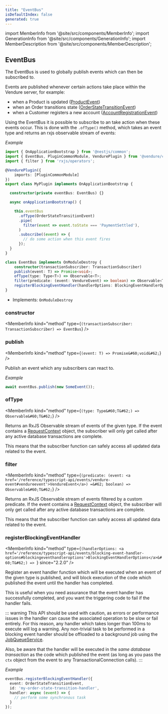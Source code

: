 ```yaml
---
title: "EventBus"
isDefaultIndex: false
generated: true
---
```

<!-- This file was generated from the Vendure source. Do not modify. Instead, re-run the "docs:build" script -->
import MemberInfo from '@site/src/components/MemberInfo';
import GenerationInfo from '@site/src/components/GenerationInfo';
import MemberDescription from '@site/src/components/MemberDescription';


## EventBus

<GenerationInfo sourceFile="packages/core/src/event-bus/event-bus.ts" sourceLine="98" packageName="@vendure/core" />

The EventBus is used to globally publish events which can then be subscribed to.

Events are published whenever certain actions take place within the Vendure server, for example:

* when a Product is updated (<a href='/reference/typescript-api/events/event-types#productevent'>ProductEvent</a>)
* when an Order transitions state (<a href='/reference/typescript-api/events/event-types#orderstatetransitionevent'>OrderStateTransitionEvent</a>)
* when a Customer registers a new account (<a href='/reference/typescript-api/events/event-types#accountregistrationevent'>AccountRegistrationEvent</a>)

Using the EventBus it is possible to subscribe to an take action when these events occur.
This is done with the `.ofType()` method, which takes an event type and returns an rxjs observable
stream of events:

*Example*

```ts
import { OnApplicationBootstrap } from '@nestjs/common';
import { EventBus, PluginCommonModule, VendurePlugin } from '@vendure/core';
import { filter } from 'rxjs/operators';

@VendurePlugin({
    imports: [PluginCommonModule]
})
export class MyPlugin implements OnApplicationBootstrap {

  constructor(private eventBus: EventBus) {}

  async onApplicationBootstrap() {

    this.eventBus
      .ofType(OrderStateTransitionEvent)
      .pipe(
        filter(event => event.toState === 'PaymentSettled'),
      )
      .subscribe((event) => {
        // do some action when this event fires
      });
  }
}
```

```ts title="Signature"
class EventBus implements OnModuleDestroy {
    constructor(transactionSubscriber: TransactionSubscriber)
    publish(event: T) => Promise<void>;
    ofType(type: Type<T>) => Observable<T>;
    filter(predicate: (event: VendureEvent) => boolean) => Observable<T>;
    registerBlockingEventHandler(handlerOptions: BlockingEventHandlerOptions<T>) => ;
}
```
* Implements: <code>OnModuleDestroy</code>



<div className="members-wrapper">

### constructor

<MemberInfo kind="method" type={`(transactionSubscriber: TransactionSubscriber) => EventBus`}   />


### publish

<MemberInfo kind="method" type={`(event: T) => Promise&#60;void&#62;`}   />

Publish an event which any subscribers can react to.

*Example*

```ts
await eventBus.publish(new SomeEvent());
```
### ofType

<MemberInfo kind="method" type={`(type: Type&#60;T&#62;) => Observable&#60;T&#62;`}   />

Returns an RxJS Observable stream of events of the given type.
If the event contains a <a href='/reference/typescript-api/request/request-context#requestcontext'>RequestContext</a> object, the subscriber
will only get called after any active database transactions are complete.

This means that the subscriber function can safely access all updated
data related to the event.
### filter

<MemberInfo kind="method" type={`(predicate: (event: <a href='/reference/typescript-api/events/vendure-event#vendureevent'>VendureEvent</a>) =&#62; boolean) => Observable&#60;T&#62;`}   />

Returns an RxJS Observable stream of events filtered by a custom predicate.
If the event contains a <a href='/reference/typescript-api/request/request-context#requestcontext'>RequestContext</a> object, the subscriber
will only get called after any active database transactions are complete.

This means that the subscriber function can safely access all updated
data related to the event.
### registerBlockingEventHandler

<MemberInfo kind="method" type={`(handlerOptions: <a href='/reference/typescript-api/events/blocking-event-handler-options#blockingeventhandleroptions'>BlockingEventHandlerOptions</a>&#60;T&#62;) => `}  since="2.2.0"  />

Register an event handler function which will be executed when an event of the given type is published,
and will block execution of the code which published the event until the handler has completed.

This is useful when you need assurance that the event handler has successfully completed, and you want
the triggering code to fail if the handler fails.

::: warning
This API should be used with caution, as errors or performance issues in the handler can cause the
associated operation to be slow or fail entirely. For this reason, any handler which takes longer than
100ms to execute will log a warning. Any non-trivial task to be performed in a blocking event handler
should be offloaded to a background job using the <a href='/reference/typescript-api/job-queue/job-queue-service#jobqueueservice'>JobQueueService</a>.

Also, be aware that the handler will be executed in the _same database transaction_ as the code which published
the event (as long as you pass the `ctx` object from the event to any TransactionalConnection calls).
:::

*Example*

```ts
eventBus.registerBlockingEventHandler({
  event: OrderStateTransitionEvent,
  id: 'my-order-state-transition-handler',
  handler: async (event) => {
    // perform some synchronous task
  }
});
```


</div>
